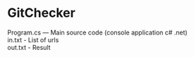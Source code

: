 # GitChecker
Program.cs — Main source code (console application c# .net)<br>
in.txt - List of urls<br>
out.txt - Result<br>
